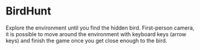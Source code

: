 # BirdHunt
Explore the environment until you find the hidden bird. First-person camera, it is possible to move around the environment with keyboard keys (arrow keys) and finish the game once you get close enough to the bird.
